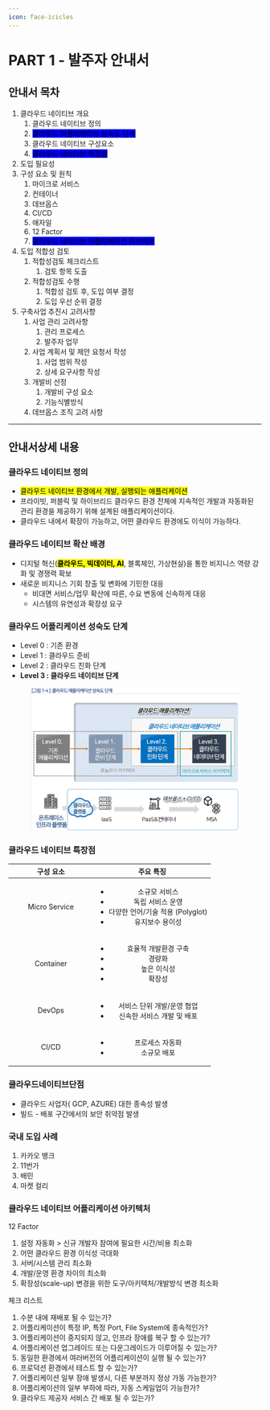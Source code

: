 ```yaml
---
icon: face-icicles
---
```


# PART 1 - 발주자 안내서

## 안내서 목차

1. 클라우드 네이티브 개요
   1. 클라우드 네이티브 정의
   2. <mark style="background-color:blue;">클라우드 어플리케이션 성숙도 단계</mark>
   3. 클라우드 네이티브 구성요소
   4. <mark style="background-color:blue;">클라우드 네이티브 특장점</mark>
2. 도입 필요성
3. 구성 요소 및 원칙
   1. 마이크로 서비스
   2. 컨테이너
   3. 데브옵스
   4. CI/CD
   5. 애자일
   6. 12 Factor
   7. <mark style="background-color:blue;">클라우드 네이티브 어플리케이션 아키텍처</mark>
4. 도입 적합성 검토
   1. 적합성검토 체크리스트
      1. 검토 항목 도출
   2. 적합성검토 수행
      1. 적합성 검토 후, 도입 여부 결정
      2. 도입 우선 순위 결정
5. 구축사업 추진시 고려사항
   1. 사업 관리 고려사항
      1. 관리 프로세스
      2. 발주자 업무&#x20;
   2. 사업 계획서 및 제안 요청서 작성
      1. 사업 범위 작성
      2. 상세 요구사항 작성
   3. 개발비 산정
      1. 개발비 구성 요소
      2. 기능식별방식
   4. 데브옵스 조직 고려 사항

***

## 안내서상세 내용

### 클라우드 네이티브 정의

* <mark style="background-color:yellow;">클라우드 네이티브 환경에서 개발, 실행되는 애플리케이션</mark>
* 프라이빗, 퍼블릭 및 하이브리드 클라우드 환경 전체에 지속적인 개발과 자동화된 관리 환경을 제공하기 위해 설계된 애플리케이션이다.
* 클라우드 내에서 확장이 가능하고, 어떤 클라우드 환경에도 이식이 가능하다.

### 클라우드 네이티브  확산 배경

* 디지털 혁신(<mark style="background-color:yellow;">**클라우드, 빅데이터, AI**</mark>, 블록체인,  가상현실)을 통한 비지니스 역량 강화 및 경쟁력 확보
* 새로운 비지니스 기회 창출 및 변화에 기민한 대응
  * 비대면 서비스/업무 확산에 따른, 수요 변동에 신속하게 대응
  * 시스템의 유연성과 확장성 요구

### 클라우드 어플리케이션 성숙도 단계

* Level 0 : 기존 환경
* Level 1 : 클라우드 준비
* Level 2 : 클라우드 친화 단계
* **Level 3 : 클라우드 네이티브 단계**

<figure><img src="../../.gitbook/assets/image.png" alt=""><figcaption></figcaption></figure>

### 클라우드 네이티브 특장점

<table><thead><tr><th width="155" align="center"> 구성 요소</th><th align="center">주요 특징</th></tr></thead><tbody><tr><td align="center">Micro Service</td><td align="center"><ul><li>소규모 서비스</li><li>독립 서비스 운영</li><li>다양한 언어/기술 적용 (Polyglot)</li><li>유지보수 용이성</li></ul></td></tr><tr><td align="center">Container</td><td align="center"><ul><li>효율적 개발환경 구축</li><li>경량화</li><li>높은 이식성</li><li>확장성</li></ul></td></tr><tr><td align="center">DevOps</td><td align="center"><ul><li>서비스 단위 개발/운영 협업</li><li>신속한 서비스 개발 및 배포</li></ul></td></tr><tr><td align="center">CI/CD</td><td align="center"><ul><li>프로세스 자동화</li><li>소규모 배포</li></ul></td></tr></tbody></table>

### 클라우드네이티브단점

* 클라우드 사업자( GCP, AZURE)  대한 종속성 발생
* 빌드 - 배포 구간에서의 보안 취약점 발생

### 국내 도입 사례

1. 카카오 뱅크
2. 11번가
3. 배민
4. 마켓 컬리

### 클라우드 네이티브 어플리케이션 아키텍처

12 Factor

1. 설정 자동화 > 신규 개발자 참여에 필요한 시간/비용 최소화
2. 어떤 클라우드 환경 이식성 극대화
3. 서버/시스템 관리 최소화
4. 개발/운영 환경 차이의 최소화
5. 확장성(scale-up) 변경을 위한 도구/아키텍처/개발방식 변경 최소화

체크 리스트

1. 수분 내에 재배포 될 수 있는가?
2. 어플리케이션이 특정 IP, 특정 Port, File System에 종속적인가?
3. 어플리케이션이 중지되지 않고, 인프라 장애를 복구 할 수 있는가?
4. 어플리케이션 업그레이드 또는 다운그레이드가 이루어질 수 있는가?
5. 동일한 환경에서 여러버전의 어플리케이션이 실행 될 수 있는가?
6. 프로덕션 환경에서 테스트 할 수 있는가?
7. 어플리케이션 일부 장애 발생시, 다른 부분까지 정상 가동 가능한가?
8. 어플리케이션의 일부 부하에 따라, 자동 스케일업이 가능한가?
9. 클라우드 제공자 서비스 간 배포 될 수 있는가?
